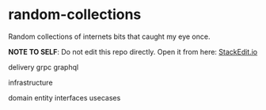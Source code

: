 # random-collections
Random collections of internets bits that caught my eye once.


**NOTE TO SELF**: Do not edit this repo directly. Open it from here: [StackEdit.io](https://stackedit.io/app#providerId=githubWorkspace&owner=guumaster&repo=random-collections&branch=master)


delivery
   grpc
   graphql
   
infrastructure 
  
domain
   entity interfaces 
   usecases
   
  
<!--stackedit_data:
eyJoaXN0b3J5IjpbMTUyMjIwMTU4MV19
-->